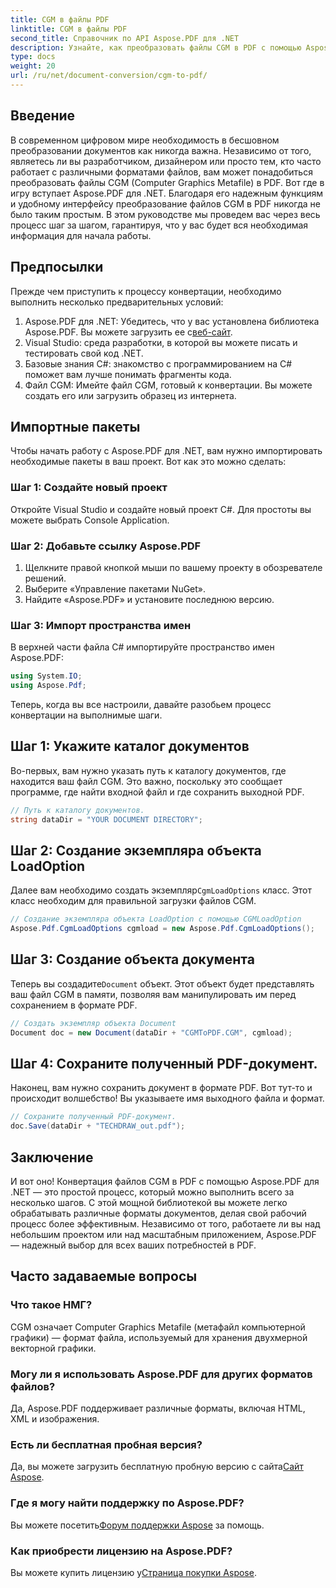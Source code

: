 ```yaml
---
title: CGM в файлы PDF
linktitle: CGM в файлы PDF
second_title: Справочник по API Aspose.PDF для .NET
description: Узнайте, как преобразовать файлы CGM в PDF с помощью Aspose.PDF для .NET с помощью этого пошагового руководства. Идеально подходит как для разработчиков, так и для дизайнеров.
type: docs
weight: 20
url: /ru/net/document-conversion/cgm-to-pdf/
---
```

## Введение

В современном цифровом мире необходимость в бесшовном преобразовании документов как никогда важна. Независимо от того, являетесь ли вы разработчиком, дизайнером или просто тем, кто часто работает с различными форматами файлов, вам может понадобиться преобразовать файлы CGM (Computer Graphics Metafile) в PDF. Вот где в игру вступает Aspose.PDF для .NET. Благодаря его надежным функциям и удобному интерфейсу преобразование файлов CGM в PDF никогда не было таким простым. В этом руководстве мы проведем вас через весь процесс шаг за шагом, гарантируя, что у вас будет вся необходимая информация для начала работы.

## Предпосылки

Прежде чем приступить к процессу конвертации, необходимо выполнить несколько предварительных условий:

1.  Aspose.PDF для .NET: Убедитесь, что у вас установлена библиотека Aspose.PDF. Вы можете загрузить ее с[веб-сайт](https://releases.aspose.com/pdf/net/).
2. Visual Studio: среда разработки, в которой вы можете писать и тестировать свой код .NET.
3. Базовые знания C#: знакомство с программированием на C# поможет вам лучше понимать фрагменты кода.
4. Файл CGM: Имейте файл CGM, готовый к конвертации. Вы можете создать его или загрузить образец из интернета.

## Импортные пакеты

Чтобы начать работу с Aspose.PDF для .NET, вам нужно импортировать необходимые пакеты в ваш проект. Вот как это можно сделать:

### Шаг 1: Создайте новый проект

Откройте Visual Studio и создайте новый проект C#. Для простоты вы можете выбрать Console Application.

### Шаг 2: Добавьте ссылку Aspose.PDF

1. Щелкните правой кнопкой мыши по вашему проекту в обозревателе решений.
2. Выберите «Управление пакетами NuGet».
3. Найдите «Aspose.PDF» и установите последнюю версию.

### Шаг 3: Импорт пространства имен

В верхней части файла C# импортируйте пространство имен Aspose.PDF:

```csharp
using System.IO;
using Aspose.Pdf;
```

Теперь, когда вы все настроили, давайте разобьем процесс конвертации на выполнимые шаги.

## Шаг 1: Укажите каталог документов

Во-первых, вам нужно указать путь к каталогу документов, где находится ваш файл CGM. Это важно, поскольку это сообщает программе, где найти входной файл и где сохранить выходной PDF.

```csharp
// Путь к каталогу документов.
string dataDir = "YOUR DOCUMENT DIRECTORY";
```

## Шаг 2: Создание экземпляра объекта LoadOption

 Далее вам необходимо создать экземпляр`CgmLoadOptions` класс. Этот класс необходим для правильной загрузки файлов CGM.

```csharp
// Создание экземпляра объекта LoadOption с помощью CGMLoadOption
Aspose.Pdf.CgmLoadOptions cgmload = new Aspose.Pdf.CgmLoadOptions();
```

## Шаг 3: Создание объекта документа

 Теперь вы создадите`Document` объект. Этот объект будет представлять ваш файл CGM в памяти, позволяя вам манипулировать им перед сохранением в формате PDF.

```csharp
// Создать экземпляр объекта Document
Document doc = new Document(dataDir + "CGMToPDF.CGM", cgmload);
```

## Шаг 4: Сохраните полученный PDF-документ.

Наконец, вам нужно сохранить документ в формате PDF. Вот тут-то и происходит волшебство! Вы указываете имя выходного файла и формат.

```csharp
// Сохраните полученный PDF-документ.
doc.Save(dataDir + "TECHDRAW_out.pdf");
```

## Заключение

И вот оно! Конвертация файлов CGM в PDF с помощью Aspose.PDF для .NET — это простой процесс, который можно выполнить всего за несколько шагов. С этой мощной библиотекой вы можете легко обрабатывать различные форматы документов, делая свой рабочий процесс более эффективным. Независимо от того, работаете ли вы над небольшим проектом или над масштабным приложением, Aspose.PDF — надежный выбор для всех ваших потребностей в PDF.

## Часто задаваемые вопросы

### Что такое НМГ?
CGM означает Computer Graphics Metafile (метафайл компьютерной графики) — формат файла, используемый для хранения двухмерной векторной графики.

### Могу ли я использовать Aspose.PDF для других форматов файлов?
Да, Aspose.PDF поддерживает различные форматы, включая HTML, XML и изображения.

### Есть ли бесплатная пробная версия?
 Да, вы можете загрузить бесплатную пробную версию с сайта[Сайт Aspose](https://releases.aspose.com/).

### Где я могу найти поддержку по Aspose.PDF?
 Вы можете посетить[Форум поддержки Aspose](https://forum.aspose.com/c/pdf/10) за помощь.

### Как приобрести лицензию на Aspose.PDF?
 Вы можете купить лицензию у[Страница покупки Aspose](https://purchase.aspose.com/buy).